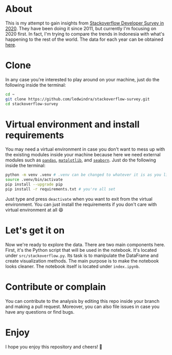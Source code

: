 # About
This is my attempt to gain insights from [Stackoverflow Developer Survey in 2020](https://insights.stackoverflow.com/survey/2020). They have been doing it since 2011, but currently I'm focusing on 2020 first. In fact, I'm trying to compare the trends in Indonesia with what's happening to the rest of the world. The data for each year can be obtained [here](https://insights.stackoverflow.com/survey).

# Clone
In any case you're interested to play around on your machine, just do the following inside the terminal:

```bash
cd ~
git clone https://github.com/ledwindra/stackoverflow-survey.git
cd stackoverflow-survey
```

# Virtual environment and install requirements
You may need a virtual environment in case you don't want to mess up with the existing modules inside your machine because here we need external modules such as [`pandas`](https://github.com/pandas-dev/pandas), [`matplotlib`](https://github.com/matplotlib/matplotlib), and [`seaborn`](https://github.com/mwaskom/seaborn). Just do the following inside the terminal:

```bash
python -m venv .venv # .venv can be changed to whatever it is as you like
source .venv/bin/activate
pip install --upgrade pip
pip install -r requirements.txt # you're all set
```

Just type and press `deactivate` when you want to exit from the virtual environment. You can just install the requirements if you don't care with virtual environment at all :smile:

# Let's get it on
Now we're ready to explore the data. There are two main components here. First, it's the Python script that will be used in the notebook. It's located under `src/stackoverflow.py`. Its task is to manipulate the DataFrame and create visualization methods. The main purpose is to make the notebook looks cleaner. The notebook itself is located under `index.ipynb`.

# Contribute or complain
You can contribute to the analysis by editing this repo inside your branch and making a pull request. Moreover, you can also file issues in case you have any questions or find bugs.

# Enjoy
I hope you enjoy this repository and cheers! :beers:
